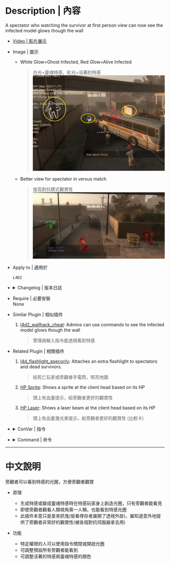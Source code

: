 # Description | 內容
A spectator who watching the survivor at first person view can now see the infected model glows though the wall

* [Video | 影片展示](https://www.bilibili.com/video/BV1Xq4y1a7ie)

* Image | 圖示
	* White Glow=Ghost Infected, Red Glow=Alive Infected 
        > 白光=靈魂特感，紅光=活著的特感
	    <br/>![l4d2_spectating_cheat_1](image/l4d2_spectating_cheat_1.jpg)
	* Better view for spectator in versus match
        > 提高對抗模式觀賞性
	    <br/>![l4d2_spectating_cheat_2](image/l4d2_spectating_cheat_2.jpg)

* Apply to | 適用於
    ```
    L4D2
    ```

* <details><summary>Changelog | 版本日誌</summary>

	* v2.6 (2023-2-4)
        * Remove glow if client leaves the game

	* v2.5 (2023-1-27)
        * Support [confoglcompmod Plugin](https://github.com/SirPlease/L4D2-Competitive-Rework/blob/master/addons/sourcemod/scripting/confoglcompmod/GhostTank.sp#L216): This plugin change tank into ghost state when tank spawns

	* v2.4 (2023-1-22)
        * Support [l4d2_profitless_ai_tank Plugin](https://github.com/SirPlease/L4D2-Competitive-Rework/blob/master/addons/sourcemod/scripting/l4d2_profitless_ai_tank.sp)

	* v2.3 (2022-12-5)
        * Support [Zombie Change Class Plugin](https://github.com/fbef0102/Game-Private_Plugin/tree/main/Plugin_%E6%8F%92%E4%BB%B6/Versus_%E5%B0%8D%E6%8A%97%E6%A8%A1%E5%BC%8F/l4d_zcs)

	* v2.2
        * Remake code
        * Alive SI glow color
        * Ghost SI glow color
        * Admin Flag to toggle Speatator watching cheat
        * Enable Speatator watching cheat for spectators default valve

	* v1.0
        * Initial Release
        * Request by Target_7
</details>

* Require | 必要安裝
<br/>None

* Similar Plugin | 相似插件
	1. [l4d2_wallhack_cheat](https://github.com/fbef0102/Game-Private_Plugin/tree/main/Plugin_%E6%8F%92%E4%BB%B6/Nothing_Impossible_%E7%84%A1%E7%90%86%E6%94%B9%E9%80%A0%E7%89%88/l4d2_wallhack_cheat): Admins can use commands to see the infected model glows though the wall
		> 管理員輸入指令能透視看到特感

* Related Plugin | 相關插件
    1. [l4d_flashlight_speconly](https://github.com/fbef0102/Game-Private_Plugin/tree/main/Plugin_%E6%8F%92%E4%BB%B6/Spectator_%E6%97%81%E8%A7%80%E8%80%85/l4d_flashlight_speconly): Attaches an extra flashlight to spectators and dead survivors.
	    > 給死亡玩家或旁觀者手電筒，照亮地圖

	2. [HP Sprite](https://forums.alliedmods.net/showthread.php?p=2735149): Shows a sprite at the client head based on its HP
	    > 頭上有血量提示，給旁觀者更好的觀賞性

	3. [HP Laser](https://forums.alliedmods.net/showthread.php?t=330590): Shows a laser beam at the client head based on its HP
	    > 頭上有血量激光束提示，給旁觀者更好的觀賞性 (比較卡)

* <details><summary>ConVar | 指令</summary>

	* cfg\sourcemod\l4d2_specting_cheat.cfg
		```php
        // Alive SI glow color, Three values between 0-255 separated by spaces. RGB Color255 - Red Green Blue.
        l4d2_specting_cheat_alive_color "255 0 0"

        // Enable Speatator watching cheat for spectators default? [1-Enable/0-Disable]
        l4d2_specting_cheat_default_value "0"

        // Ghost SI glow color, Three values between 0-255 separated by spaces. RGB Color255 - Red Green Blue.
        l4d2_specting_cheat_ghost_color "255 255 255"

        // Players with these flags have access to use command to toggle Speatator watching cheat. (Empty = Everyone, -1: Nobody)
        l4d2_specting_cheat_use_command_flag "z"
		```
</details>

* <details><summary>Command | 命令</summary>

	* **Toggle Speatator watching cheat (spectator only)**
		```php
        sm_speccheat
        sm_watchcheat
        sm_lookcheat
        sm_seecheat
        sm_meetcheat
        sm_starecheat
        sm_hellocheat
        sm_areyoucheat
        sm_fuckyoucheat
        sm_zzz
		```
</details>

- - - -
# 中文說明
旁觀者可以看到特感的光圈，方便旁觀者觀賞

* 原理
    * 生成特感或變成靈魂特感時在特感玩家身上創造光圈，只有旁觀者能看見
    * 即使旁觀者觀看人類視角第一人稱，也能看到特感光圈
    * 此插件本意只是拿來抓鬼(偷看倖存者誰開了透視外掛)，誰知道意外地提供了旁觀者非常好的觀賞性(被各個對抗伺服器拿去用)

* 功能
    * 特定權限的人可以使用指令關閉或開啟光圈
    * 可調整預設所有旁觀者能看到
    * 可調整活著的特感與靈魂特感的顏色

